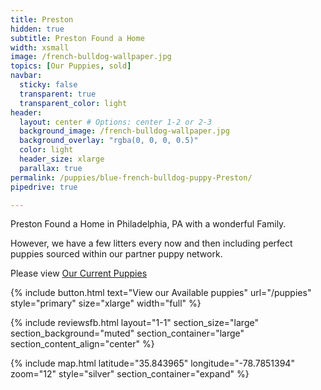 ```yaml
---
title: Preston 
hidden: true
subtitle: Preston Found a Home
width: xsmall
image: /french-bulldog-wallpaper.jpg
topics: [Our Puppies, sold]
navbar:
  sticky: false
  transparent: true
  transparent_color: light
header:
  layout: center # Options: center 1-2 or 2-3
  background_image: /french-bulldog-wallpaper.jpg
  background_overlay: "rgba(0, 0, 0, 0.5)"
  color: light
  header_size: xlarge
  parallax: true
permalink: /puppies/blue-french-bulldog-puppy-Preston/
pipedrive: true

---
```


Preston Found a Home in Philadelphia, PA with a wonderful Family.

However, we have a few litters every now and then including perfect puppies sourced within our partner puppy network.

Please view [Our Current Puppies](/puppies)

{% include button.html text="View our Available puppies" url="/puppies" style="primary" size="xlarge" width="full" %}

{% include reviewsfb.html 
   layout="1-1"
  section_size="large"
  section_background="muted"
  section_container="large"
  section_content_align="center"
%}


{% include map.html 
  latitude="35.843965" 
  longitude="-78.7851394" 
  zoom="12" 
  style="silver" 
  section_container="expand"
  %}
